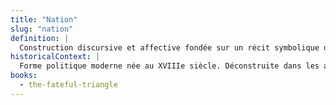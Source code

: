 ```yaml
---
title: "Nation"
slug: "nation"
definition: |
  Construction discursive et affective fondée sur un récit symbolique d’unité, d’origine partagée et de continuité culturelle. Produit une illusion d’homogénéité souvent excluante.
historicalContext: |
  Forme politique moderne née au XVIIIe siècle. Déconstruite dans les années 1980–1990 par les études culturelles (Anderson, Bhabha). Hall l’analyse comme fiction performative.
books:
  - the-fateful-triangle
---
```

